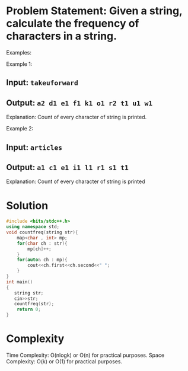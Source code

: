 # Problem Statement: Given a string, calculate the frequency of characters in a string.

Examples:

Example 1:
## Input: ```takeuforward```
## Output: ```a2 d1 e1 f1 k1 o1 r2 t1 u1 w1 ```
Explanation: Count of every character of string is printed.

Example 2:
## Input: ```articles```
## Output: ```a1 c1 e1 i1 l1 r1 s1 t1 ```
Explanation: Count of every character of string is printed

# Solution
```C++
#include <bits/stdc++.h>
using namespace std;
void countfreq(string str){
    map<char , int> mp;
    for(char ch : str){
        mp[ch]++;
    }
    for(auto& ch : mp){
        cout<<ch.first<<ch.second<<" ";
    }
}
int main()
{
   string str;
   cin>>str;
   countfreq(str);
    return 0;
}
```

# Complexity
Time Complexity: O(nlogk) or O(n) for practical purposes.
Space Complexity: O(k) or O(1) for practical purposes.